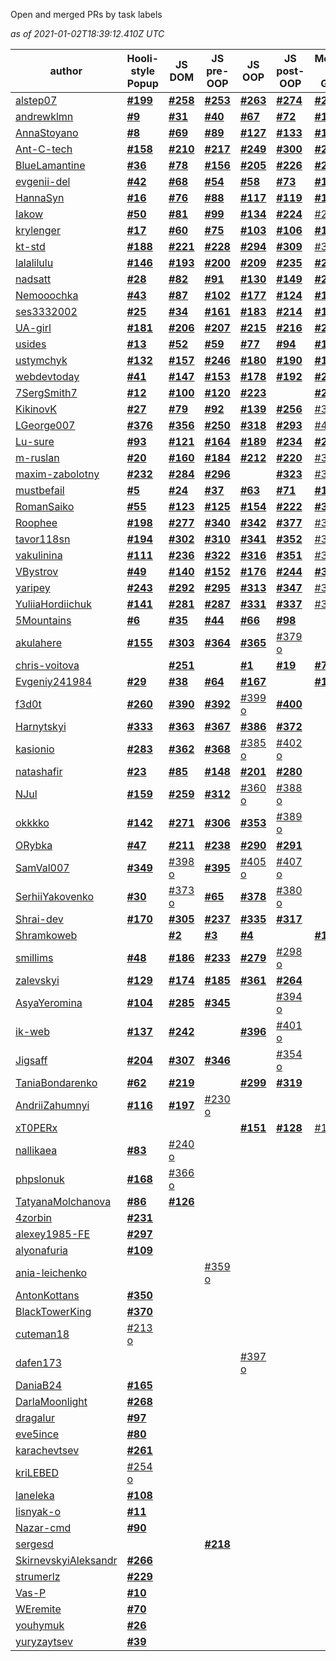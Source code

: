 Open and merged PRs by task labels

_as of 2021-01-02T18:39:12.410Z UTC_

author | Hooli-style Popup | JS DOM | JS pre-OOP | JS OOP | JS post-OOP | Memory Pair Game | Friends App
--- | --- | --- | --- | --- | --- | --- | ---
[alstep07](https://github.com/kottans/frontend-2021-homeworks/pulls?q=is%3Apr+author%3Aalstep07) | [**#199**](https://github.com/kottans/frontend-2021-homeworks/pull/199) | [**#258**](https://github.com/kottans/frontend-2021-homeworks/pull/258) | [**#253**](https://github.com/kottans/frontend-2021-homeworks/pull/253) | [**#263**](https://github.com/kottans/frontend-2021-homeworks/pull/263) | [**#274**](https://github.com/kottans/frontend-2021-homeworks/pull/274) | [**#288**](https://github.com/kottans/frontend-2021-homeworks/pull/288) | [**#315**](https://github.com/kottans/frontend-2021-homeworks/pull/315)
[andrewklmn](https://github.com/kottans/frontend-2021-homeworks/pulls?q=is%3Apr+author%3Aandrewklmn) | [**#9**](https://github.com/kottans/frontend-2021-homeworks/pull/9) | [**#31**](https://github.com/kottans/frontend-2021-homeworks/pull/31) | [**#40**](https://github.com/kottans/frontend-2021-homeworks/pull/40) | [**#67**](https://github.com/kottans/frontend-2021-homeworks/pull/67) | [**#72**](https://github.com/kottans/frontend-2021-homeworks/pull/72) | [**#101**](https://github.com/kottans/frontend-2021-homeworks/pull/101) | [**#187**](https://github.com/kottans/frontend-2021-homeworks/pull/187)
[AnnaStoyano](https://github.com/kottans/frontend-2021-homeworks/pulls?q=is%3Apr+author%3AAnnaStoyano) | [**#8**](https://github.com/kottans/frontend-2021-homeworks/pull/8) | [**#69**](https://github.com/kottans/frontend-2021-homeworks/pull/69) | [**#89**](https://github.com/kottans/frontend-2021-homeworks/pull/89) | [**#127**](https://github.com/kottans/frontend-2021-homeworks/pull/127) | [**#133**](https://github.com/kottans/frontend-2021-homeworks/pull/133) | [**#191**](https://github.com/kottans/frontend-2021-homeworks/pull/191) | [**#332**](https://github.com/kottans/frontend-2021-homeworks/pull/332)
[Ant-C-tech](https://github.com/kottans/frontend-2021-homeworks/pulls?q=is%3Apr+author%3AAnt-C-tech) | [**#158**](https://github.com/kottans/frontend-2021-homeworks/pull/158) | [**#210**](https://github.com/kottans/frontend-2021-homeworks/pull/210) | [**#217**](https://github.com/kottans/frontend-2021-homeworks/pull/217) | [**#249**](https://github.com/kottans/frontend-2021-homeworks/pull/249) | [**#300**](https://github.com/kottans/frontend-2021-homeworks/pull/300) | [**#270**](https://github.com/kottans/frontend-2021-homeworks/pull/270) | [**#334**](https://github.com/kottans/frontend-2021-homeworks/pull/334)
[BlueLamantine](https://github.com/kottans/frontend-2021-homeworks/pulls?q=is%3Apr+author%3ABlueLamantine) | [**#36**](https://github.com/kottans/frontend-2021-homeworks/pull/36) | [**#78**](https://github.com/kottans/frontend-2021-homeworks/pull/78) | [**#156**](https://github.com/kottans/frontend-2021-homeworks/pull/156) | [**#205**](https://github.com/kottans/frontend-2021-homeworks/pull/205) | [**#226**](https://github.com/kottans/frontend-2021-homeworks/pull/226) | [**#275**](https://github.com/kottans/frontend-2021-homeworks/pull/275) | [#371 o](https://github.com/kottans/frontend-2021-homeworks/pull/371)
[evgenii-del](https://github.com/kottans/frontend-2021-homeworks/pulls?q=is%3Apr+author%3Aevgenii-del) | [**#42**](https://github.com/kottans/frontend-2021-homeworks/pull/42) | [**#68**](https://github.com/kottans/frontend-2021-homeworks/pull/68) | [**#54**](https://github.com/kottans/frontend-2021-homeworks/pull/54) | [**#58**](https://github.com/kottans/frontend-2021-homeworks/pull/58) | [**#73**](https://github.com/kottans/frontend-2021-homeworks/pull/73) | [**#110**](https://github.com/kottans/frontend-2021-homeworks/pull/110) | [**#171**](https://github.com/kottans/frontend-2021-homeworks/pull/171)
[HannaSyn](https://github.com/kottans/frontend-2021-homeworks/pulls?q=is%3Apr+author%3AHannaSyn) | [**#16**](https://github.com/kottans/frontend-2021-homeworks/pull/16) | [**#76**](https://github.com/kottans/frontend-2021-homeworks/pull/76) | [**#88**](https://github.com/kottans/frontend-2021-homeworks/pull/88) | [**#117**](https://github.com/kottans/frontend-2021-homeworks/pull/117) | [**#119**](https://github.com/kottans/frontend-2021-homeworks/pull/119) | [**#138**](https://github.com/kottans/frontend-2021-homeworks/pull/138) | [**#172**](https://github.com/kottans/frontend-2021-homeworks/pull/172)
[Iakow](https://github.com/kottans/frontend-2021-homeworks/pulls?q=is%3Apr+author%3AIakow) | [**#50**](https://github.com/kottans/frontend-2021-homeworks/pull/50) | [**#81**](https://github.com/kottans/frontend-2021-homeworks/pull/81) | [**#99**](https://github.com/kottans/frontend-2021-homeworks/pull/99) | [**#134**](https://github.com/kottans/frontend-2021-homeworks/pull/134) | [**#224**](https://github.com/kottans/frontend-2021-homeworks/pull/224) | [#289 o](https://github.com/kottans/frontend-2021-homeworks/pull/289) | [#355 o](https://github.com/kottans/frontend-2021-homeworks/pull/355)
[krylenger](https://github.com/kottans/frontend-2021-homeworks/pulls?q=is%3Apr+author%3Akrylenger) | [**#17**](https://github.com/kottans/frontend-2021-homeworks/pull/17) | [**#60**](https://github.com/kottans/frontend-2021-homeworks/pull/60) | [**#75**](https://github.com/kottans/frontend-2021-homeworks/pull/75) | [**#103**](https://github.com/kottans/frontend-2021-homeworks/pull/103) | [**#106**](https://github.com/kottans/frontend-2021-homeworks/pull/106) | [**#145**](https://github.com/kottans/frontend-2021-homeworks/pull/145) | [**#369**](https://github.com/kottans/frontend-2021-homeworks/pull/369)
[kt-std](https://github.com/kottans/frontend-2021-homeworks/pulls?q=is%3Apr+author%3Akt-std) | [**#188**](https://github.com/kottans/frontend-2021-homeworks/pull/188) | [**#221**](https://github.com/kottans/frontend-2021-homeworks/pull/221) | [**#228**](https://github.com/kottans/frontend-2021-homeworks/pull/228) | [**#294**](https://github.com/kottans/frontend-2021-homeworks/pull/294) | [**#309**](https://github.com/kottans/frontend-2021-homeworks/pull/309) | [#336 o](https://github.com/kottans/frontend-2021-homeworks/pull/336) | [#403 o](https://github.com/kottans/frontend-2021-homeworks/pull/403)
[lalalilulu](https://github.com/kottans/frontend-2021-homeworks/pulls?q=is%3Apr+author%3Alalalilulu) | [**#146**](https://github.com/kottans/frontend-2021-homeworks/pull/146) | [**#193**](https://github.com/kottans/frontend-2021-homeworks/pull/193) | [**#200**](https://github.com/kottans/frontend-2021-homeworks/pull/200) | [**#209**](https://github.com/kottans/frontend-2021-homeworks/pull/209) | [**#235**](https://github.com/kottans/frontend-2021-homeworks/pull/235) | [**#278**](https://github.com/kottans/frontend-2021-homeworks/pull/278) | [#358 o](https://github.com/kottans/frontend-2021-homeworks/pull/358)
[nadsatt](https://github.com/kottans/frontend-2021-homeworks/pulls?q=is%3Apr+author%3Anadsatt) | [**#28**](https://github.com/kottans/frontend-2021-homeworks/pull/28) | [**#82**](https://github.com/kottans/frontend-2021-homeworks/pull/82) | [**#91**](https://github.com/kottans/frontend-2021-homeworks/pull/91) | [**#130**](https://github.com/kottans/frontend-2021-homeworks/pull/130) | [**#149**](https://github.com/kottans/frontend-2021-homeworks/pull/149) | [**#227**](https://github.com/kottans/frontend-2021-homeworks/pull/227) | [#338 o](https://github.com/kottans/frontend-2021-homeworks/pull/338)
[Nemooochka](https://github.com/kottans/frontend-2021-homeworks/pulls?q=is%3Apr+author%3ANemooochka) | [**#43**](https://github.com/kottans/frontend-2021-homeworks/pull/43) | [**#87**](https://github.com/kottans/frontend-2021-homeworks/pull/87) | [**#102**](https://github.com/kottans/frontend-2021-homeworks/pull/102) | [**#177**](https://github.com/kottans/frontend-2021-homeworks/pull/177) | [**#124**](https://github.com/kottans/frontend-2021-homeworks/pull/124) | [**#144**](https://github.com/kottans/frontend-2021-homeworks/pull/144) | [**#273**](https://github.com/kottans/frontend-2021-homeworks/pull/273)
[ses3332002](https://github.com/kottans/frontend-2021-homeworks/pulls?q=is%3Apr+author%3Ases3332002) | [**#25**](https://github.com/kottans/frontend-2021-homeworks/pull/25) | [**#34**](https://github.com/kottans/frontend-2021-homeworks/pull/34) | [**#161**](https://github.com/kottans/frontend-2021-homeworks/pull/161) | [**#183**](https://github.com/kottans/frontend-2021-homeworks/pull/183) | [**#214**](https://github.com/kottans/frontend-2021-homeworks/pull/214) | [**#112**](https://github.com/kottans/frontend-2021-homeworks/pull/112) | [**#276**](https://github.com/kottans/frontend-2021-homeworks/pull/276)
[UA-girl](https://github.com/kottans/frontend-2021-homeworks/pulls?q=is%3Apr+author%3AUA-girl) | [**#181**](https://github.com/kottans/frontend-2021-homeworks/pull/181) | [**#206**](https://github.com/kottans/frontend-2021-homeworks/pull/206) | [**#207**](https://github.com/kottans/frontend-2021-homeworks/pull/207) | [**#215**](https://github.com/kottans/frontend-2021-homeworks/pull/215) | [**#216**](https://github.com/kottans/frontend-2021-homeworks/pull/216) | [**#241**](https://github.com/kottans/frontend-2021-homeworks/pull/241) | [**#265**](https://github.com/kottans/frontend-2021-homeworks/pull/265)
[usides](https://github.com/kottans/frontend-2021-homeworks/pulls?q=is%3Apr+author%3Ausides) | [**#13**](https://github.com/kottans/frontend-2021-homeworks/pull/13) | [**#52**](https://github.com/kottans/frontend-2021-homeworks/pull/52) | [**#59**](https://github.com/kottans/frontend-2021-homeworks/pull/59) | [**#77**](https://github.com/kottans/frontend-2021-homeworks/pull/77) | [**#94**](https://github.com/kottans/frontend-2021-homeworks/pull/94) | [**#105**](https://github.com/kottans/frontend-2021-homeworks/pull/105) | [**#162**](https://github.com/kottans/frontend-2021-homeworks/pull/162)
[ustymchyk](https://github.com/kottans/frontend-2021-homeworks/pulls?q=is%3Apr+author%3Austymchyk) | [**#132**](https://github.com/kottans/frontend-2021-homeworks/pull/132) | [**#157**](https://github.com/kottans/frontend-2021-homeworks/pull/157) | [**#246**](https://github.com/kottans/frontend-2021-homeworks/pull/246) | [**#180**](https://github.com/kottans/frontend-2021-homeworks/pull/180) | [**#190**](https://github.com/kottans/frontend-2021-homeworks/pull/190) | [**#195**](https://github.com/kottans/frontend-2021-homeworks/pull/195) | [**#208**](https://github.com/kottans/frontend-2021-homeworks/pull/208)
[webdevtoday](https://github.com/kottans/frontend-2021-homeworks/pulls?q=is%3Apr+author%3Awebdevtoday) | [**#41**](https://github.com/kottans/frontend-2021-homeworks/pull/41) | [**#147**](https://github.com/kottans/frontend-2021-homeworks/pull/147) | [**#153**](https://github.com/kottans/frontend-2021-homeworks/pull/153) | [**#178**](https://github.com/kottans/frontend-2021-homeworks/pull/178) | [**#192**](https://github.com/kottans/frontend-2021-homeworks/pull/192) | [**#202**](https://github.com/kottans/frontend-2021-homeworks/pull/202) | [#357 o](https://github.com/kottans/frontend-2021-homeworks/pull/357)
[7SergSmith7](https://github.com/kottans/frontend-2021-homeworks/pulls?q=is%3Apr+author%3A7SergSmith7) | [**#12**](https://github.com/kottans/frontend-2021-homeworks/pull/12) | [**#100**](https://github.com/kottans/frontend-2021-homeworks/pull/100) | [**#120**](https://github.com/kottans/frontend-2021-homeworks/pull/120) | [**#223**](https://github.com/kottans/frontend-2021-homeworks/pull/223) |   | [**#262**](https://github.com/kottans/frontend-2021-homeworks/pull/262) | [#324 o](https://github.com/kottans/frontend-2021-homeworks/pull/324)
[KikinovK](https://github.com/kottans/frontend-2021-homeworks/pulls?q=is%3Apr+author%3AKikinovK) | [**#27**](https://github.com/kottans/frontend-2021-homeworks/pull/27) | [**#79**](https://github.com/kottans/frontend-2021-homeworks/pull/79) | [**#92**](https://github.com/kottans/frontend-2021-homeworks/pull/92) | [**#139**](https://github.com/kottans/frontend-2021-homeworks/pull/139) | [**#256**](https://github.com/kottans/frontend-2021-homeworks/pull/256) | [#328 o](https://github.com/kottans/frontend-2021-homeworks/pull/328) |  
[LGeorge007](https://github.com/kottans/frontend-2021-homeworks/pulls?q=is%3Apr+author%3ALGeorge007) | [**#376**](https://github.com/kottans/frontend-2021-homeworks/pull/376) | [**#356**](https://github.com/kottans/frontend-2021-homeworks/pull/356) | [**#250**](https://github.com/kottans/frontend-2021-homeworks/pull/250) | [**#318**](https://github.com/kottans/frontend-2021-homeworks/pull/318) | [**#293**](https://github.com/kottans/frontend-2021-homeworks/pull/293) | [#408 o](https://github.com/kottans/frontend-2021-homeworks/pull/408) |  
[Lu-sure](https://github.com/kottans/frontend-2021-homeworks/pulls?q=is%3Apr+author%3ALu-sure) | [**#93**](https://github.com/kottans/frontend-2021-homeworks/pull/93) | [**#121**](https://github.com/kottans/frontend-2021-homeworks/pull/121) | [**#164**](https://github.com/kottans/frontend-2021-homeworks/pull/164) | [**#189**](https://github.com/kottans/frontend-2021-homeworks/pull/189) | [**#234**](https://github.com/kottans/frontend-2021-homeworks/pull/234) | [**#272**](https://github.com/kottans/frontend-2021-homeworks/pull/272) |  
[m-ruslan](https://github.com/kottans/frontend-2021-homeworks/pulls?q=is%3Apr+author%3Am-ruslan) | [**#20**](https://github.com/kottans/frontend-2021-homeworks/pull/20) | [**#160**](https://github.com/kottans/frontend-2021-homeworks/pull/160) | [**#184**](https://github.com/kottans/frontend-2021-homeworks/pull/184) | [**#212**](https://github.com/kottans/frontend-2021-homeworks/pull/212) | [**#220**](https://github.com/kottans/frontend-2021-homeworks/pull/220) | [#348 o](https://github.com/kottans/frontend-2021-homeworks/pull/348) |  
[maxim-zabolotny](https://github.com/kottans/frontend-2021-homeworks/pulls?q=is%3Apr+author%3Amaxim-zabolotny) | [**#232**](https://github.com/kottans/frontend-2021-homeworks/pull/232) | [**#284**](https://github.com/kottans/frontend-2021-homeworks/pull/284) | [**#296**](https://github.com/kottans/frontend-2021-homeworks/pull/296) |   | [**#323**](https://github.com/kottans/frontend-2021-homeworks/pull/323) | [#327 o](https://github.com/kottans/frontend-2021-homeworks/pull/327) | [#382 o](https://github.com/kottans/frontend-2021-homeworks/pull/382)
[mustbefail](https://github.com/kottans/frontend-2021-homeworks/pulls?q=is%3Apr+author%3Amustbefail) | [**#5**](https://github.com/kottans/frontend-2021-homeworks/pull/5) | [**#24**](https://github.com/kottans/frontend-2021-homeworks/pull/24) | [**#37**](https://github.com/kottans/frontend-2021-homeworks/pull/37) | [**#63**](https://github.com/kottans/frontend-2021-homeworks/pull/63) | [**#71**](https://github.com/kottans/frontend-2021-homeworks/pull/71) | [**#113**](https://github.com/kottans/frontend-2021-homeworks/pull/113) |  
[RomanSaiko](https://github.com/kottans/frontend-2021-homeworks/pulls?q=is%3Apr+author%3ARomanSaiko) | [**#55**](https://github.com/kottans/frontend-2021-homeworks/pull/55) | [**#123**](https://github.com/kottans/frontend-2021-homeworks/pull/123) | [**#125**](https://github.com/kottans/frontend-2021-homeworks/pull/125) | [**#154**](https://github.com/kottans/frontend-2021-homeworks/pull/154) | [**#222**](https://github.com/kottans/frontend-2021-homeworks/pull/222) | [**#320**](https://github.com/kottans/frontend-2021-homeworks/pull/320) |  
[Roophee](https://github.com/kottans/frontend-2021-homeworks/pulls?q=is%3Apr+author%3ARoophee) | [**#198**](https://github.com/kottans/frontend-2021-homeworks/pull/198) | [**#277**](https://github.com/kottans/frontend-2021-homeworks/pull/277) | [**#340**](https://github.com/kottans/frontend-2021-homeworks/pull/340) | [**#342**](https://github.com/kottans/frontend-2021-homeworks/pull/342) | [**#377**](https://github.com/kottans/frontend-2021-homeworks/pull/377) | [#343 o](https://github.com/kottans/frontend-2021-homeworks/pull/343) |  
[tavor118sn](https://github.com/kottans/frontend-2021-homeworks/pulls?q=is%3Apr+author%3Atavor118sn) | [**#194**](https://github.com/kottans/frontend-2021-homeworks/pull/194) | [**#302**](https://github.com/kottans/frontend-2021-homeworks/pull/302) | [**#310**](https://github.com/kottans/frontend-2021-homeworks/pull/310) | [**#341**](https://github.com/kottans/frontend-2021-homeworks/pull/341) | [**#352**](https://github.com/kottans/frontend-2021-homeworks/pull/352) | [#383 o](https://github.com/kottans/frontend-2021-homeworks/pull/383) |  
[vakulinina](https://github.com/kottans/frontend-2021-homeworks/pulls?q=is%3Apr+author%3Avakulinina) | [**#111**](https://github.com/kottans/frontend-2021-homeworks/pull/111) | [**#236**](https://github.com/kottans/frontend-2021-homeworks/pull/236) | [**#322**](https://github.com/kottans/frontend-2021-homeworks/pull/322) | [**#316**](https://github.com/kottans/frontend-2021-homeworks/pull/316) | [**#351**](https://github.com/kottans/frontend-2021-homeworks/pull/351) | [#339 o](https://github.com/kottans/frontend-2021-homeworks/pull/339) |  
[VBystrov](https://github.com/kottans/frontend-2021-homeworks/pulls?q=is%3Apr+author%3AVBystrov) | [**#49**](https://github.com/kottans/frontend-2021-homeworks/pull/49) | [**#140**](https://github.com/kottans/frontend-2021-homeworks/pull/140) | [**#152**](https://github.com/kottans/frontend-2021-homeworks/pull/152) | [**#176**](https://github.com/kottans/frontend-2021-homeworks/pull/176) | [**#244**](https://github.com/kottans/frontend-2021-homeworks/pull/244) | [**#301**](https://github.com/kottans/frontend-2021-homeworks/pull/301) |  
[yaripey](https://github.com/kottans/frontend-2021-homeworks/pulls?q=is%3Apr+author%3Ayaripey) | [**#243**](https://github.com/kottans/frontend-2021-homeworks/pull/243) | [**#292**](https://github.com/kottans/frontend-2021-homeworks/pull/292) | [**#295**](https://github.com/kottans/frontend-2021-homeworks/pull/295) | [**#313**](https://github.com/kottans/frontend-2021-homeworks/pull/313) | [**#347**](https://github.com/kottans/frontend-2021-homeworks/pull/347) | [#329 o](https://github.com/kottans/frontend-2021-homeworks/pull/329) |  
[YuliiaHordiichuk](https://github.com/kottans/frontend-2021-homeworks/pulls?q=is%3Apr+author%3AYuliiaHordiichuk) | [**#141**](https://github.com/kottans/frontend-2021-homeworks/pull/141) | [**#281**](https://github.com/kottans/frontend-2021-homeworks/pull/281) | [**#287**](https://github.com/kottans/frontend-2021-homeworks/pull/287) | [**#331**](https://github.com/kottans/frontend-2021-homeworks/pull/331) | [**#337**](https://github.com/kottans/frontend-2021-homeworks/pull/337) | [#384 o](https://github.com/kottans/frontend-2021-homeworks/pull/384) |  
[5Mountains](https://github.com/kottans/frontend-2021-homeworks/pulls?q=is%3Apr+author%3A5Mountains) | [**#6**](https://github.com/kottans/frontend-2021-homeworks/pull/6) | [**#35**](https://github.com/kottans/frontend-2021-homeworks/pull/35) | [**#44**](https://github.com/kottans/frontend-2021-homeworks/pull/44) | [**#66**](https://github.com/kottans/frontend-2021-homeworks/pull/66) | [**#98**](https://github.com/kottans/frontend-2021-homeworks/pull/98) |   |  
[akulahere](https://github.com/kottans/frontend-2021-homeworks/pulls?q=is%3Apr+author%3Aakulahere) | [**#155**](https://github.com/kottans/frontend-2021-homeworks/pull/155) | [**#303**](https://github.com/kottans/frontend-2021-homeworks/pull/303) | [**#364**](https://github.com/kottans/frontend-2021-homeworks/pull/364) | [**#365**](https://github.com/kottans/frontend-2021-homeworks/pull/365) | [#379 o](https://github.com/kottans/frontend-2021-homeworks/pull/379) |   |  
[chris-voitova](https://github.com/kottans/frontend-2021-homeworks/pulls?q=is%3Apr+author%3Achris-voitova) |   | [**#251**](https://github.com/kottans/frontend-2021-homeworks/pull/251) |   | [**#1**](https://github.com/kottans/frontend-2021-homeworks/pull/1) | [**#19**](https://github.com/kottans/frontend-2021-homeworks/pull/19) | [**#74**](https://github.com/kottans/frontend-2021-homeworks/pull/74) | [#311 o](https://github.com/kottans/frontend-2021-homeworks/pull/311)
[Evgeniy241984](https://github.com/kottans/frontend-2021-homeworks/pulls?q=is%3Apr+author%3AEvgeniy241984) | [**#29**](https://github.com/kottans/frontend-2021-homeworks/pull/29) | [**#38**](https://github.com/kottans/frontend-2021-homeworks/pull/38) | [**#64**](https://github.com/kottans/frontend-2021-homeworks/pull/64) | [**#167**](https://github.com/kottans/frontend-2021-homeworks/pull/167) |   | [**#173**](https://github.com/kottans/frontend-2021-homeworks/pull/173) |  
[f3d0t](https://github.com/kottans/frontend-2021-homeworks/pulls?q=is%3Apr+author%3Af3d0t) | [**#260**](https://github.com/kottans/frontend-2021-homeworks/pull/260) | [**#390**](https://github.com/kottans/frontend-2021-homeworks/pull/390) | [**#392**](https://github.com/kottans/frontend-2021-homeworks/pull/392) | [#399 o](https://github.com/kottans/frontend-2021-homeworks/pull/399) | [**#400**](https://github.com/kottans/frontend-2021-homeworks/pull/400) |   |  
[Harnytskyi](https://github.com/kottans/frontend-2021-homeworks/pulls?q=is%3Apr+author%3AHarnytskyi) | [**#333**](https://github.com/kottans/frontend-2021-homeworks/pull/333) | [**#363**](https://github.com/kottans/frontend-2021-homeworks/pull/363) | [**#367**](https://github.com/kottans/frontend-2021-homeworks/pull/367) | [**#386**](https://github.com/kottans/frontend-2021-homeworks/pull/386) | [**#372**](https://github.com/kottans/frontend-2021-homeworks/pull/372) |   |  
[kasionio](https://github.com/kottans/frontend-2021-homeworks/pulls?q=is%3Apr+author%3Akasionio) | [**#283**](https://github.com/kottans/frontend-2021-homeworks/pull/283) | [**#362**](https://github.com/kottans/frontend-2021-homeworks/pull/362) | [**#368**](https://github.com/kottans/frontend-2021-homeworks/pull/368) | [#385 o](https://github.com/kottans/frontend-2021-homeworks/pull/385) | [#402 o](https://github.com/kottans/frontend-2021-homeworks/pull/402) |   |  
[natashafir](https://github.com/kottans/frontend-2021-homeworks/pulls?q=is%3Apr+author%3Anatashafir) | [**#23**](https://github.com/kottans/frontend-2021-homeworks/pull/23) | [**#85**](https://github.com/kottans/frontend-2021-homeworks/pull/85) | [**#148**](https://github.com/kottans/frontend-2021-homeworks/pull/148) | [**#201**](https://github.com/kottans/frontend-2021-homeworks/pull/201) | [**#280**](https://github.com/kottans/frontend-2021-homeworks/pull/280) |   |  
[NJul](https://github.com/kottans/frontend-2021-homeworks/pulls?q=is%3Apr+author%3ANJul) | [**#159**](https://github.com/kottans/frontend-2021-homeworks/pull/159) | [**#259**](https://github.com/kottans/frontend-2021-homeworks/pull/259) | [**#312**](https://github.com/kottans/frontend-2021-homeworks/pull/312) | [#360 o](https://github.com/kottans/frontend-2021-homeworks/pull/360) | [#388 o](https://github.com/kottans/frontend-2021-homeworks/pull/388) |   |  
[okkkko](https://github.com/kottans/frontend-2021-homeworks/pulls?q=is%3Apr+author%3Aokkkko) | [**#142**](https://github.com/kottans/frontend-2021-homeworks/pull/142) | [**#271**](https://github.com/kottans/frontend-2021-homeworks/pull/271) | [**#306**](https://github.com/kottans/frontend-2021-homeworks/pull/306) | [**#353**](https://github.com/kottans/frontend-2021-homeworks/pull/353) | [#389 o](https://github.com/kottans/frontend-2021-homeworks/pull/389) |   |  
[ORybka](https://github.com/kottans/frontend-2021-homeworks/pulls?q=is%3Apr+author%3AORybka) | [**#47**](https://github.com/kottans/frontend-2021-homeworks/pull/47) | [**#211**](https://github.com/kottans/frontend-2021-homeworks/pull/211) | [**#238**](https://github.com/kottans/frontend-2021-homeworks/pull/238) | [**#290**](https://github.com/kottans/frontend-2021-homeworks/pull/290) | [**#291**](https://github.com/kottans/frontend-2021-homeworks/pull/291) |   |  
[SamVal007](https://github.com/kottans/frontend-2021-homeworks/pulls?q=is%3Apr+author%3ASamVal007) | [**#349**](https://github.com/kottans/frontend-2021-homeworks/pull/349) | [#398 o](https://github.com/kottans/frontend-2021-homeworks/pull/398) | [**#395**](https://github.com/kottans/frontend-2021-homeworks/pull/395) | [#405 o](https://github.com/kottans/frontend-2021-homeworks/pull/405) | [#407 o](https://github.com/kottans/frontend-2021-homeworks/pull/407) |   |  
[SerhiiYakovenko](https://github.com/kottans/frontend-2021-homeworks/pulls?q=is%3Apr+author%3ASerhiiYakovenko) | [**#30**](https://github.com/kottans/frontend-2021-homeworks/pull/30) | [#373 o](https://github.com/kottans/frontend-2021-homeworks/pull/373) | [**#65**](https://github.com/kottans/frontend-2021-homeworks/pull/65) | [**#378**](https://github.com/kottans/frontend-2021-homeworks/pull/378) | [#380 o](https://github.com/kottans/frontend-2021-homeworks/pull/380) |   |  
[Shrai-dev](https://github.com/kottans/frontend-2021-homeworks/pulls?q=is%3Apr+author%3AShrai-dev) | [**#170**](https://github.com/kottans/frontend-2021-homeworks/pull/170) | [**#305**](https://github.com/kottans/frontend-2021-homeworks/pull/305) | [**#237**](https://github.com/kottans/frontend-2021-homeworks/pull/237) | [**#335**](https://github.com/kottans/frontend-2021-homeworks/pull/335) | [**#317**](https://github.com/kottans/frontend-2021-homeworks/pull/317) |   |  
[Shramkoweb](https://github.com/kottans/frontend-2021-homeworks/pulls?q=is%3Apr+author%3AShramkoweb) |   | [**#2**](https://github.com/kottans/frontend-2021-homeworks/pull/2) | [**#3**](https://github.com/kottans/frontend-2021-homeworks/pull/3) | [**#4**](https://github.com/kottans/frontend-2021-homeworks/pull/4) |   | [**#15**](https://github.com/kottans/frontend-2021-homeworks/pull/15) | [**#21**](https://github.com/kottans/frontend-2021-homeworks/pull/21)
[smillims](https://github.com/kottans/frontend-2021-homeworks/pulls?q=is%3Apr+author%3Asmillims) | [**#48**](https://github.com/kottans/frontend-2021-homeworks/pull/48) | [**#186**](https://github.com/kottans/frontend-2021-homeworks/pull/186) | [**#233**](https://github.com/kottans/frontend-2021-homeworks/pull/233) | [**#279**](https://github.com/kottans/frontend-2021-homeworks/pull/279) | [#298 o](https://github.com/kottans/frontend-2021-homeworks/pull/298) |   |  
[zalevskyi](https://github.com/kottans/frontend-2021-homeworks/pulls?q=is%3Apr+author%3Azalevskyi) | [**#129**](https://github.com/kottans/frontend-2021-homeworks/pull/129) | [**#174**](https://github.com/kottans/frontend-2021-homeworks/pull/174) | [**#185**](https://github.com/kottans/frontend-2021-homeworks/pull/185) | [**#361**](https://github.com/kottans/frontend-2021-homeworks/pull/361) | [**#264**](https://github.com/kottans/frontend-2021-homeworks/pull/264) |   |  
[AsyaYeromina](https://github.com/kottans/frontend-2021-homeworks/pulls?q=is%3Apr+author%3AAsyaYeromina) | [**#104**](https://github.com/kottans/frontend-2021-homeworks/pull/104) | [**#285**](https://github.com/kottans/frontend-2021-homeworks/pull/285) | [**#345**](https://github.com/kottans/frontend-2021-homeworks/pull/345) |   | [#394 o](https://github.com/kottans/frontend-2021-homeworks/pull/394) |   |  
[ik-web](https://github.com/kottans/frontend-2021-homeworks/pulls?q=is%3Apr+author%3Aik-web) | [**#137**](https://github.com/kottans/frontend-2021-homeworks/pull/137) | [**#242**](https://github.com/kottans/frontend-2021-homeworks/pull/242) |   | [**#396**](https://github.com/kottans/frontend-2021-homeworks/pull/396) | [#401 o](https://github.com/kottans/frontend-2021-homeworks/pull/401) |   |  
[Jigsaff](https://github.com/kottans/frontend-2021-homeworks/pulls?q=is%3Apr+author%3AJigsaff) | [**#204**](https://github.com/kottans/frontend-2021-homeworks/pull/204) | [**#307**](https://github.com/kottans/frontend-2021-homeworks/pull/307) | [**#346**](https://github.com/kottans/frontend-2021-homeworks/pull/346) |   | [#354 o](https://github.com/kottans/frontend-2021-homeworks/pull/354) |   |  
[TaniaBondarenko](https://github.com/kottans/frontend-2021-homeworks/pulls?q=is%3Apr+author%3ATaniaBondarenko) | [**#62**](https://github.com/kottans/frontend-2021-homeworks/pull/62) | [**#219**](https://github.com/kottans/frontend-2021-homeworks/pull/219) |   | [**#299**](https://github.com/kottans/frontend-2021-homeworks/pull/299) | [**#319**](https://github.com/kottans/frontend-2021-homeworks/pull/319) |   |  
[AndriiZahumnyi](https://github.com/kottans/frontend-2021-homeworks/pulls?q=is%3Apr+author%3AAndriiZahumnyi) | [**#116**](https://github.com/kottans/frontend-2021-homeworks/pull/116) | [**#197**](https://github.com/kottans/frontend-2021-homeworks/pull/197) | [#230 o](https://github.com/kottans/frontend-2021-homeworks/pull/230) |   |   |   |  
[xT0PERx](https://github.com/kottans/frontend-2021-homeworks/pulls?q=is%3Apr+author%3AxT0PERx) |   |   |   | [**#151**](https://github.com/kottans/frontend-2021-homeworks/pull/151) | [**#128**](https://github.com/kottans/frontend-2021-homeworks/pull/128) | [#143 o](https://github.com/kottans/frontend-2021-homeworks/pull/143) |  
[nallikaea](https://github.com/kottans/frontend-2021-homeworks/pulls?q=is%3Apr+author%3Anallikaea) | [**#83**](https://github.com/kottans/frontend-2021-homeworks/pull/83) | [#240 o](https://github.com/kottans/frontend-2021-homeworks/pull/240) |   |   |   |   |  
[phpslonuk](https://github.com/kottans/frontend-2021-homeworks/pulls?q=is%3Apr+author%3Aphpslonuk) | [**#168**](https://github.com/kottans/frontend-2021-homeworks/pull/168) | [#366 o](https://github.com/kottans/frontend-2021-homeworks/pull/366) |   |   |   |   |  
[TatyanaMolchanova](https://github.com/kottans/frontend-2021-homeworks/pulls?q=is%3Apr+author%3ATatyanaMolchanova) | [**#86**](https://github.com/kottans/frontend-2021-homeworks/pull/86) | [**#126**](https://github.com/kottans/frontend-2021-homeworks/pull/126) |   |   |   |   |  
[4zorbin](https://github.com/kottans/frontend-2021-homeworks/pulls?q=is%3Apr+author%3A4zorbin) | [**#231**](https://github.com/kottans/frontend-2021-homeworks/pull/231) |   |   |   |   |   |  
[alexey1985-FE](https://github.com/kottans/frontend-2021-homeworks/pulls?q=is%3Apr+author%3Aalexey1985-FE) | [**#297**](https://github.com/kottans/frontend-2021-homeworks/pull/297) |   |   |   |   |   |  
[alyonafuria](https://github.com/kottans/frontend-2021-homeworks/pulls?q=is%3Apr+author%3Aalyonafuria) | [**#109**](https://github.com/kottans/frontend-2021-homeworks/pull/109) |   |   |   |   |   |  
[ania-leichenko](https://github.com/kottans/frontend-2021-homeworks/pulls?q=is%3Apr+author%3Aania-leichenko) |   |   | [#359 o](https://github.com/kottans/frontend-2021-homeworks/pull/359) |   |   |   |  
[AntonKottans](https://github.com/kottans/frontend-2021-homeworks/pulls?q=is%3Apr+author%3AAntonKottans) | [**#350**](https://github.com/kottans/frontend-2021-homeworks/pull/350) |   |   |   |   |   |  
[BlackTowerKing](https://github.com/kottans/frontend-2021-homeworks/pulls?q=is%3Apr+author%3ABlackTowerKing) | [**#370**](https://github.com/kottans/frontend-2021-homeworks/pull/370) |   |   |   |   |   |  
[cuteman18](https://github.com/kottans/frontend-2021-homeworks/pulls?q=is%3Apr+author%3Acuteman18) | [#213 o](https://github.com/kottans/frontend-2021-homeworks/pull/213) |   |   |   |   |   |  
[dafen173](https://github.com/kottans/frontend-2021-homeworks/pulls?q=is%3Apr+author%3Adafen173) |   |   |   | [#397 o](https://github.com/kottans/frontend-2021-homeworks/pull/397) |   |   |  
[DaniaB24](https://github.com/kottans/frontend-2021-homeworks/pulls?q=is%3Apr+author%3ADaniaB24) | [**#165**](https://github.com/kottans/frontend-2021-homeworks/pull/165) |   |   |   |   |   |  
[DarlaMoonlight](https://github.com/kottans/frontend-2021-homeworks/pulls?q=is%3Apr+author%3ADarlaMoonlight) | [**#268**](https://github.com/kottans/frontend-2021-homeworks/pull/268) |   |   |   |   |   |  
[dragalur](https://github.com/kottans/frontend-2021-homeworks/pulls?q=is%3Apr+author%3Adragalur) | [**#97**](https://github.com/kottans/frontend-2021-homeworks/pull/97) |   |   |   |   |   |  
[eve5ince](https://github.com/kottans/frontend-2021-homeworks/pulls?q=is%3Apr+author%3Aeve5ince) | [**#80**](https://github.com/kottans/frontend-2021-homeworks/pull/80) |   |   |   |   |   |  
[karachevtsev](https://github.com/kottans/frontend-2021-homeworks/pulls?q=is%3Apr+author%3Akarachevtsev) | [**#261**](https://github.com/kottans/frontend-2021-homeworks/pull/261) |   |   |   |   |   |  
[kriLEBED](https://github.com/kottans/frontend-2021-homeworks/pulls?q=is%3Apr+author%3AkriLEBED) | [#254 o](https://github.com/kottans/frontend-2021-homeworks/pull/254) |   |   |   |   |   |  
[laneleka](https://github.com/kottans/frontend-2021-homeworks/pulls?q=is%3Apr+author%3Alaneleka) | [**#108**](https://github.com/kottans/frontend-2021-homeworks/pull/108) |   |   |   |   |   |  
[lisnyak-o](https://github.com/kottans/frontend-2021-homeworks/pulls?q=is%3Apr+author%3Alisnyak-o) | [**#11**](https://github.com/kottans/frontend-2021-homeworks/pull/11) |   |   |   |   |   |  
[Nazar-cmd](https://github.com/kottans/frontend-2021-homeworks/pulls?q=is%3Apr+author%3ANazar-cmd) | [**#90**](https://github.com/kottans/frontend-2021-homeworks/pull/90) |   |   |   |   |   |  
[sergesd](https://github.com/kottans/frontend-2021-homeworks/pulls?q=is%3Apr+author%3Asergesd) |   |   | [**#218**](https://github.com/kottans/frontend-2021-homeworks/pull/218) |   |   |   |  
[SkirnevskyiAleksandr](https://github.com/kottans/frontend-2021-homeworks/pulls?q=is%3Apr+author%3ASkirnevskyiAleksandr) | [**#266**](https://github.com/kottans/frontend-2021-homeworks/pull/266) |   |   |   |   |   |  
[strumerlz](https://github.com/kottans/frontend-2021-homeworks/pulls?q=is%3Apr+author%3Astrumerlz) | [**#229**](https://github.com/kottans/frontend-2021-homeworks/pull/229) |   |   |   |   |   |  
[Vas-P](https://github.com/kottans/frontend-2021-homeworks/pulls?q=is%3Apr+author%3AVas-P) | [**#10**](https://github.com/kottans/frontend-2021-homeworks/pull/10) |   |   |   |   |   |  
[WEremite](https://github.com/kottans/frontend-2021-homeworks/pulls?q=is%3Apr+author%3AWEremite) | [**#70**](https://github.com/kottans/frontend-2021-homeworks/pull/70) |   |   |   |   |   |  
[youhymuk](https://github.com/kottans/frontend-2021-homeworks/pulls?q=is%3Apr+author%3Ayouhymuk) | [**#26**](https://github.com/kottans/frontend-2021-homeworks/pull/26) |   |   |   |   |   |  
[yuryzaytsev](https://github.com/kottans/frontend-2021-homeworks/pulls?q=is%3Apr+author%3Ayuryzaytsev) | [**#39**](https://github.com/kottans/frontend-2021-homeworks/pull/39) |   |   |   |   |   |  

